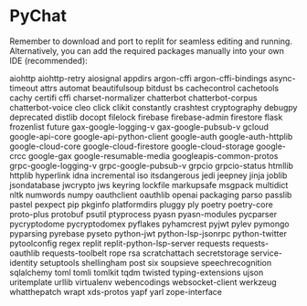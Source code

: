 # PyChat
Remember to download and port to replit for seamless editing and running. Alternatively, you can add the required packages manually into your own IDE (recommended):

aiohttp aiohttp-retry aiosignal appdirs argon-cffi argon-cffi-bindings async-timeout attrs automat beautifulsoup bitdust bs cachecontrol cachetools cachy certifi cffi charset-normalizer chatterbot chatterbot-corpus chatterbot-voice cleo click clikit constantly crashtest cryptography debugpy deprecated distlib docopt filelock firebase firebase-admin firestore flask frozenlist future gax-google-logging-v gax-google-pubsub-v gcloud google-api-core google-api-python-client google-auth google-auth-httplib google-cloud-core google-cloud-firestore google-cloud-storage google-crcc google-gax google-resumable-media googleapis-common-protos grpc-google-logging-v grpc-google-pubsub-v grpcio grpcio-status htmllib httplib hyperlink idna incremental iso itsdangerous jedi jeepney jinja joblib jsondatabase jwcrypto jws keyring lockfile markupsafe msgpack multidict nltk numwords numpy oauthclient oauthlib openai packaging parso passlib pastel pexpect pip pkginfo platformdirs pluggy ply poetry poetry-core proto-plus protobuf psutil ptyprocess pyasn pyasn-modules pycparser pycryptodome pycryptodomex pyflakes pyhamcrest pyjwt pylev pymongo pyparsing pyrebase pyseto python-jwt python-lsp-jsonrpc python-twitter pytoolconfig regex replit replit-python-lsp-server requests requests-oauthlib requests-toolbelt rope rsa scratchattach secretstorage service-identity setuptools shellingham post six soupsieve speechrecognition sqlalchemy toml tomli tomlkit tqdm twisted typing-extensions ujson uritemplate urllib virtualenv webencodings websocket-client werkzeug whatthepatch wrapt xds-protos yapf yarl zope-interface
